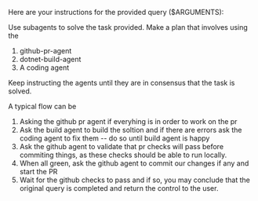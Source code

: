 Here are your instructions for the provided query ($ARGUMENTS):

Use subagents to solve the task provided. Make a plan that involves using the

1. github-pr-agent
2. dotnet-build-agent
3. A coding agent

Keep instructing the agents until they are in consensus that the task is solved.

A typical flow can be

1. Asking the github pr agent if everyhing is in order to work on the pr
2. Ask the build agent to build the soltion and if there are errors ask the coding agent to fix them
   -- do so until build agent is happy
3. Ask the github agent to validate that pr checks will pass before commiting things, as these checks should be able to run locally.
4. When all green, ask the github agent to commit our changes if any and start the PR
5. Wait for the github checks to pass and if so, you may conclude that the original query is completed and return the control to the user.

